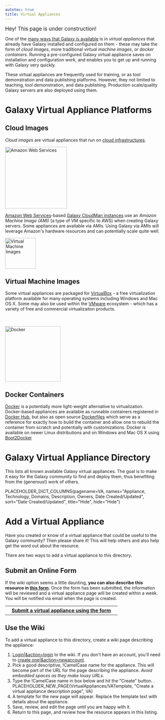 ```yaml
---
autotoc: true
title: Virtual Appliances
---
```

<span style="font-size: larger;"> Hey!  This page is under construction! </span>



<div class='right'></div>

One of the [many ways that Galaxy is available](/BigPicture/Choices) is in *virtual appliances* that already have Galaxy installed and configured on them - these may take the form of *cloud images*, more traditional *virtual machine images*, or *docker containers*.  Running a pre-configured Galaxy virtual appliance saves on installation and configuration work, and enables you to get up and running with Galaxy very quickly.

These virtual appliances are frequently used for training, or as tool demonstration and data publishing platforms.  However, they not limited to teaching, tool demonstration, and data publishing.  Production scale/quality Galaxy servers are also deployed using them.

# Galaxy Virtual Appliance Platforms

## Cloud Images

*Cloud images* are virtual appliances that run on [cloud infrastructures](/Cloud).  

<div class='right'><a href='http://aws.amazon.com/'><img src='/Images/Logos/AWSLogo400.png' alt='Amazon Web Services' width="200" /></a></div>

[Amazon Web Services](http://aws.amazon.com)-based [Galaxy CloudMan instances](/CloudMan) use an *Amazon Machine Image (AMI)* (a type of VM specific to AWS) when creating Galaxy servers. Some appliances are available via AMIs.  Using Galaxy via AMIs will leverage Amazon's hardware resources and can potentially scale quite well. 

<div class='left'><a href='https://www.virtualbox.org/wiki/Downloads'><img src='/Images/Logos/VirtualBox180.png' alt='Virtual Machine Images' width="100" /></a></div>

## Virtual Machine Images 

Some virtual appliances are packaged for [VirtualBox](http://virtualbox.org) - a free virtualization platform available for many operating systems including Windows and Mac OS X. Some may also be used within the [VMware](http://vmware.com/) ecosystem - which has a variety of free and commercial virtualizaiton products.

<div class='right'><br /><br /><a href='http://wiki.galaxyproject.org/Admin/Tools/Docker'><img src='/Images/Logos/DockerInGalaxyAnnotated.png' alt='Docker' width=180 /></a></div>

## Docker Containers 

[Docker](https://www.docker.com/whatisdocker/) is a potentially more light-weight alternative to virtualization. Docker-based appliances are available as runnable containers registered in [Docker Hub](https://hub.docker.com/), but also as open source [Dockerfiles](https://docs.docker.com/reference/builder/) which serve as a reference for exactly how to build the container and allow one to rebuild the container from scratch and potentially with customizations. Docker is available on newer Linux distributions and on Windows and Mac OS X using [Boot2Docker](http://boot2docker.io/)

# Galaxy Virtual Appliance Directory

This lists all known available Galaxy virtual appliances.  The goal is to make it easy for the Galaxy community to find and deploy them, thus benefiting from the (generous!) work of others.

PLACEHOLDER_DICT_COLUMNS(pagename=VA, names="Appliance, Technology, Domains, Description, Owners, Date Created/Updated", sort="Date Created/Updated", title="Hide", hide="Hide")


# Add a Virtual Appliance

Have you created or know of a virtual appliance that could be useful to the Galaxy community?  Then please share it!  This will help others and also help get the word out about the resource.

There are two ways to add a virtual appliance to this directory.

## Submit an Online Form

If the wiki option seems a little daunting, **you can also describe this resource in [this form](http://bit.ly/gxyvaform)**.  Once the form has been submitted, the information will be reviewed and a virtual appliance page will be created within a week.  You will be notified via email when the page is created.

<table>
  <tr>
    <th> &nbsp;&nbsp; <a href='http://bit.ly/gxyvaform'>Submit a virtual appliance using the form</a> &nbsp;&nbsp; </th>
  </tr>
</table>


## Use the Wiki

To add a virtual appliance to this directory, create a wiki page describing the appliance:

1. [Login|&action=login](/VirtualAppliances) to the wiki. If you don't have an account, you'll need to [create one|&action=newaccount](/Community/Deployments).
1. Pick a good descriptive, !CamelCase name for the appliance.  This will become part of the URL for the page describing the appliance.  *Avoid embedded spaces as they make lousy URLs.*
1. Type the !CamelCase name in box below and hit the "Create" button.
    . PLACEHOLDER_NEW_PAGE(VirtualAppliances/VATemplate, "Create a virtual appliance description page", VA)
1. A template for the new page will appear.  Replace the template text with details about the appliance.
1. Save, review, and edit the page until you are happy with it.
1. Return to this page, and review how the resource appears in this listing.
